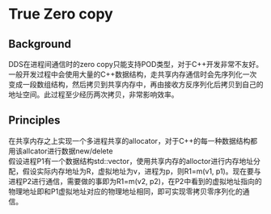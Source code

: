 # True Zero copy #

## Background ##

DDS在进程间通信时的zero copy只能支持POD类型，对于C++开发非常不友好。  
一般开发过程中会使用大量的C++数据结构，走共享内存通信时会先序列化一次变成一段数组结构，然后拷贝到共享内存中，再由接收方反序列化后拷贝到自己的地址空间。此过程至少经历两次拷贝，非常影响效率。

## Principles ## 

在共享内存之上实现一个多进程共享的allocator，对于C++的每一种数据结构都用该allcator进行数据new/delete  
假设进程P1有一个数据结构std::vector，使用共享内存的alloctor进行内存地址分配，假设实际内存地址为R，虚拟地址为v，进程为p，则R1=m(v1, p1)。现在要与进程P2进行通信，需要做的事即为R1=m(v2, p2)，在P2中看到的虚拟地址指向的物理地址即和P1虚拟地址对应的物理地址相同，即可实现零拷贝零序列化的通信。